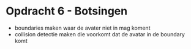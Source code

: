# Opdracht 6 - Botsingen

* boundaries maken waar de avater niet in mag koment
* collision detectie maken die voorkomt dat de avatar in de boundary komt
